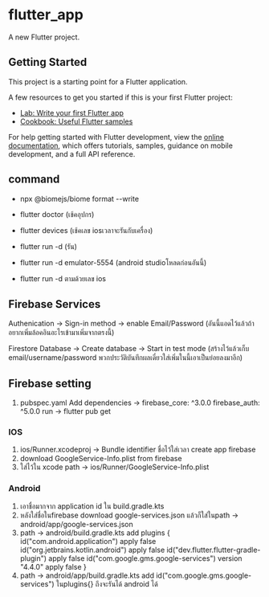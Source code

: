 # flutter_app

A new Flutter project.

## Getting Started

This project is a starting point for a Flutter application.

A few resources to get you started if this is your first Flutter project:

- [Lab: Write your first Flutter app](https://docs.flutter.dev/get-started/codelab)
- [Cookbook: Useful Flutter samples](https://docs.flutter.dev/cookbook)

For help getting started with Flutter development, view the
[online documentation](https://docs.flutter.dev/), which offers tutorials,
samples, guidance on mobile development, and a full API reference.



## command
- npx @biomejs/biome format --write

- flutter doctor (เช้คอุปกร)
- flutter devices (เช้คเลข iosเวลาจะรันกับเครื่อง)
- flutter run -d (รัน)
- flutter run -d emulator-5554 (android studioโหลดก่อนอันนี้)
- flutter run -d ตามด้วยเลข ios


## Firebase Services
Authenication -> Sign-in method -> enable Email/Password 
(อันนี้แอดไว้แล้วถ้าอยากเพิ่มล้อคอินอะไรเข้ามาเพิ่มจากตรงนี้)

Firestore Database -> Create database -> Start in test mode
(สร้างไว้แล้วเก็บ email/username/password พวกประวัติบันทึกผลเดี๋ยวใส่เพิ่มในนี้เอาเป็นย่อยลงมาอีก)

## Firebase setting
1) pubspec.yaml
Add dependencies -> firebase_core: ^3.0.0
firebase_auth: ^5.0.0
run -> flutter pub get

### IOS
1) ios/Runner.xcodeproj -> Bundle identifier 
ชื่อไว้ใส่เวลา create app firebase
2) download 
GoogleService-Info.plist 
from firebase
3) ใส่ไว้ใน xcode 
path ->
ios/Runner/GoogleService-Info.plist

### Android
1) เอาชื่อมากจาก application id ใน build.gradle.kts 
2) หลังใส่ชื่อในfirebase download google-services.json 
แล้วก็ใส่ในpath -> android/app/google-services.json
3) path -> android/build.gradle.kts add
    plugins {
    id("com.android.application") apply false
    id("org.jetbrains.kotlin.android") apply false
    id("dev.flutter.flutter-gradle-plugin") apply false
    id("com.google.gms.google-services") version "4.4.0" apply false
}
4) path -> android/app/build.gradle.kts
add id("com.google.gms.google-services") ในplugins{}
ถึงจะรันได้ android ได้

